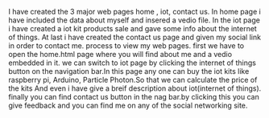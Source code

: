I have created the 3 major web pages home , iot, contact us. In home page i have included the data about myself and insered a vedio file. In the iot page i have created a iot kit products sale and gave some info about the internet of things. At last i have created the contact us page and given my social link in order to contact me. process to view my web pages. first we have to open the home.html page where you will find about me and a vedio embedded in it. we can switch to iot page by clicking the internet of things button on the navigation bar.In this page any one can buy the iot kits like raspberry pi, Arduino, Particle Photon.So that we can calculate the price of the kits And even i have give a breif description about iot(internet of things). finally you can find contact us button in the nag bar.by clicking this you can give feedback and you can find me on any of the social networking site.
